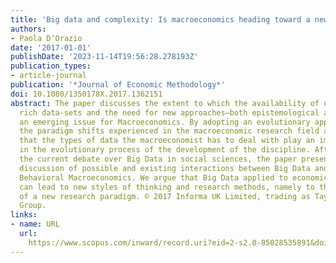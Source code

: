 ```yaml
---
title: 'Big data and complexity: Is macroeconomics heading toward a new paradigm?'
authors:
- Paola D’Orazio
date: '2017-01-01'
publishDate: '2023-11-14T19:56:28.278193Z'
publication_types:
- article-journal
publication: '*Journal of Economic Methodology*'
doi: 10.1080/1350178X.2017.1362151
abstract: The paper discusses the extent to which the availability of unprecedentedly
  rich data-sets and the need for new approaches–both epistemological and computational–is
  an emerging issue for Macroeconomics. By adopting an evolutionary approach, we describe
  the paradigm shifts experienced in the macroeconomic research field and emphasize
  that the types of data the macroeconomist has to deal with play an important role
  in the evolutionary process of the development of the discipline. After introducing
  the current debate over Big Data in social sciences, the paper presents a detailed
  discussion of possible and existing interactions between Big Data and Computational
  Behavioral Macroeconomics. We argue that Big Data applied to economic questions
  can lead to new styles of thinking and research methods, namely to the development
  of a new research paradigm. © 2017 Informa UK Limited, trading as Taylor & Francis
  Group.
links:
- name: URL
  url: 
    https://www.scopus.com/inward/record.uri?eid=2-s2.0-85028535891&doi=10.1080%2f1350178X.2017.1362151&partnerID=40&md5=9b6a5d6ec617130e4ed3e523cbe7c5c0
---
```

